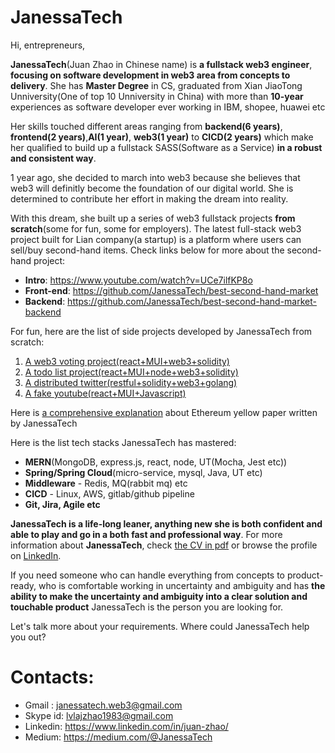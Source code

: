 # JanessaTech

Hi, entrepreneurs,

**JanessaTech**(Juan Zhao in Chinese name) is **a fullstack web3 engineer**, **focusing on software development in web3 area from concepts to delivery**. She has **Master Degree** in CS, graduated from Xian JiaoTong Unniversity(One of top 10 Unniversity in China) 
with more than **10-year** experiences as software developer ever working in IBM, shopee, huawei etc

Her skills touched different areas ranging from **backend(6 years)**, **frontend(2 years)**,**AI(1 year)**, **web3(1 year)** to **CICD(2 years)** which make her qualified to build up a fullstack SASS(Software as a Service) **in a robust and consistent way**.

1 year ago, she decided to march into web3 because she believes that web3 will definitly become the foundation of our digital world. She is determined to contribute her effort in making the dream into reality.

With this dream, she built up a series of web3 fullstack projects **from scratch**(some for fun, some for employers). The latest full-stack web3 project built for Lian company(a startup) is a platform where users can sell/buy second-hand items. Check links below for more about the second-hand project: 
- **Intro**: https://www.youtube.com/watch?v=UCe7ilfKP8o
- **Front-end**: https://github.com/JanessaTech/best-second-hand-market
- **Backend**: https://github.com/JanessaTech/best-second-hand-market-backend

For fun, here are the list of side projects developed by JanessaTech from scratch:
1. [A web3 voting project(react+MUI+web3+solidity)](https://github.com/JanessaTech/exercises/tree/master/blockchain/my-dpps-home/my-voting)
2. [A todo list project(react+MUI+node+web3+solidity)](https://github.com/JanessaTech/exercises/tree/master/blockchain/my-dpps-home/todo)
3. [A distributed twitter(restful+solidity+web3+golang)](https://github.com/JanessaTech/mytwitter)
4. [A fake youtube(react+MUI+Javascript)](https://github.com/JanessaTech/mui-youtube)

Here is [a comprehensive explanation](https://drive.google.com/file/d/1pUqBUUE4f-biyxiKqXWDjjLmK28HQGo8/view?usp=drive_link) about Ethereum yellow paper written by JanessaTech 

Here is the list tech stacks JanessaTech has mastered:
- **MERN**(MongoDB, express.js, react, node, UT(Mocha, Jest etc))
- **Spring/Spring Cloud**(micro-service, mysql, Java, UT etc)
- **Middleware** - Redis, MQ(rabbit mq) etc
- **CICD** - Linux, AWS, gitlab/github pipeline
- **Git, Jira, Agile etc**

**JanessaTech is a life-long leaner, anything new she is both confident and able to play and go in a both fast and professional way**. For more information about **JanessaTech**, check [the CV in pdf](https://drive.google.com/file/d/1l_5brieVsYajU-PI0iych_EKZjtZFTyi/view?usp=drive_link) or browse the profile on [LinkedIn](https://www.linkedin.com/in/juan-zhao/).

If you need someone who can handle everything from concepts to product-ready, who is comfortable working in uncertainty and ambiguity and has **the ability to make the uncertainty and ambiguity into a clear solution and touchable product**
JanessaTech is the person you are looking for.

Let's talk more about your requirements. Where could JanessaTech help you out?

# Contacts: 
- Gmail : janessatech.web3@gmail.com
- Skype id: lvlajzhao1983@gmail.com
- Linkedin: https://www.linkedin.com/in/juan-zhao/
- Medium: https://medium.com/@JanessaTech


